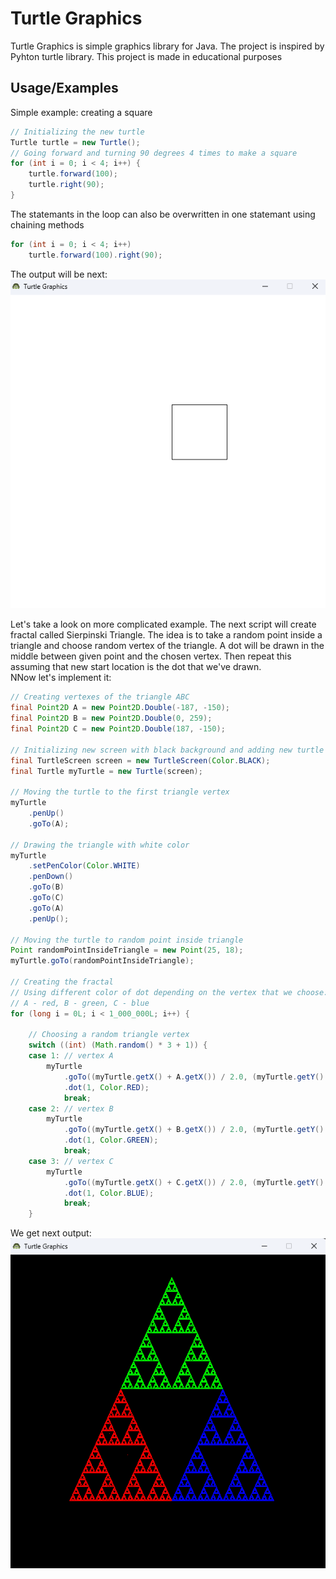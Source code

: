 
# Turtle Graphics

Turtle Graphics is simple graphics library for Java. The project is inspired by Pyhton turtle library. This project is made in educational purposes

## Usage/Examples

Simple example: creating a square
```java
// Initializing the new turtle
Turtle turtle = new Turtle();
// Going forward and turning 90 degrees 4 times to make a square
for (int i = 0; i < 4; i++) {
	turtle.forward(100);
	turtle.right(90);
}
```
The statemants in the loop can also be overwritten in one statemant using chaining methods
```java
for (int i = 0; i < 4; i++)
	turtle.forward(100).right(90);
```
The output will be next: \
![SquareExample](/img/square-example.png)

Let's take a look on more complicated example. The next script will create fractal called Sierpinski Triangle. The idea is to take a random point inside a triangle and choose random vertex of the triangle. A dot will be drawn in the middle between given point and the chosen vertex. Then repeat this assuming that new start location is the dot that we've drawn. \
NNow let's implement it:
```java
// Creating vertexes of the triangle ABC
final Point2D A = new Point2D.Double(-187, -150);
final Point2D B = new Point2D.Double(0, 259);
final Point2D C = new Point2D.Double(187, -150);

// Initializing new screen with black background and adding new turtle to it
final TurtleScreen screen = new TurtleScreen(Color.BLACK);
final Turtle myTurtle = new Turtle(screen);

// Moving the turtle to the first triangle vertex
myTurtle
	.penUp()
	.goTo(A);

// Drawing the triangle with white color
myTurtle
	.setPenColor(Color.WHITE)
	.penDown()
	.goTo(B)
	.goTo(C)
	.goTo(A)
	.penUp();

// Moving the turtle to random point inside triangle
Point randomPointInsideTriangle = new Point(25, 18);
myTurtle.goTo(randomPointInsideTriangle);

// Creating the fractal
// Using different color of dot depending on the vertex that we choose:
// A - red, B - green, C - blue
for (long i = 0L; i < 1_000_000L; i++) {

	// Choosing a random triangle vertex
	switch ((int) (Math.random() * 3 + 1)) {
	case 1: // vertex A
		myTurtle
			.goTo((myTurtle.getX() + A.getX()) / 2.0, (myTurtle.getY() + A.getY()) / 2.0)
			.dot(1, Color.RED);
			break;
	case 2: // vertex B
		myTurtle
			.goTo((myTurtle.getX() + B.getX()) / 2.0, (myTurtle.getY() + B.getY()) / 2.0)
			.dot(1, Color.GREEN);
			break;
	case 3: // vertex C
		myTurtle
			.goTo((myTurtle.getX() + C.getX()) / 2.0, (myTurtle.getY() + C.getY()) / 2.0)
			.dot(1, Color.BLUE);
			break;
	}

```
We get next output: \
![FractalExample](/img/fractal-example.png)
